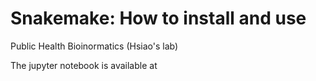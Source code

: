 # Snakemake: How to install and use

Public Health Bioinormatics (Hsiao's lab)

The jupyter notebook is available at <a href="Intro_snakemake.ipynb"></a>
